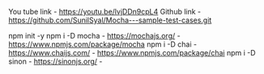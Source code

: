 You tube link - https://youtu.be/lvjDDn9cpL4
Github link - https://github.com/SunilSyal/Mocha---sample-test-cases.git

npm init -y
npm i -D mocha - https://mochajs.org/ - https://www.npmjs.com/package/mocha
npm i -D chai - https://www.chaijs.com/ - https://www.npmjs.com/package/chai
npm i -D sinon - https://sinonjs.org/ - 


